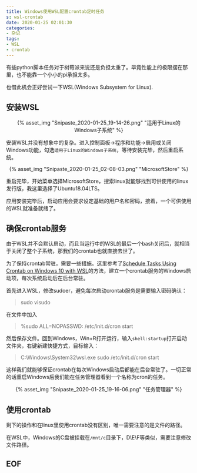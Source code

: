 ```yaml
---
title: Windows使用WSL配置crontab定时任务
s: wsl-crontab
date: 2020-01-25 02:01:30
categories:
- 杂记
tags:
- WSL
- crontab
---
```


有些python脚本任务对于树莓派来说还是负担太重了。毕竟性能上的极限摆在那里，也不能靠一个小小的pi承担太多。

也借此机会正好尝试一下WSL(Windows Subsystem for Linux).

## 安装WSL

<center>{% asset_img "Snipaste_2020-01-25_19-14-26.png" "适用于Linux的Windows子系统" %}</center>

安装WSL并没有想象中的复杂。进入控制面板->程序和功能->启用或关闭Windows功能，勾选`适用于Linux的Windows子系统`，等待安装完毕，然后重启系统。

<center>{% asset_img "Snipaste_2020-01-25_02-08-03.png" "MicrosoftStore" %}</center>

重启完毕，开始菜单选择MicrosoftStore，搜索linux就能够找到可供使用的linux发行版，我这里选择了Ubuntu18.04LTS。

应用安装完毕后，启动应用会要求设定基础的用户名和密码，接着，一个可供使用的WSL就准备就绪了。

## 确保crontab服务

由于WSL并不会默认启动，而且当运行中的WSL的最后一个bash关闭后，就相当于关闭了整个子系统，那我们的crontab也就直接去世了。

为了保持crontab常驻，需要一些措施。这里参考了[Schedule Tasks Using Crontab on Windows 10 with WSL](https://blog.snowme34.com/post/schedule-tasks-using-crontab-on-windows-10-with-wsl/index.html)的方法，建立一个crontab服务的Windows启动项，每次系统启动后在后台常驻。

首先进入WSL，修改sudoer，避免每次启动crontab服务是需要输入密码确认：

> sudo visudo

在文件中加入

> %sudo ALL=NOPASSWD: /etc/init.d/cron start

然后保存文件。回到Windows，Win+R打开运行，输入`shell:startup`打开启动文件夹，右键新建快捷方式，目标输入：

> C:\Windows\System32\wsl.exe sudo /etc/init.d/cron start

这样我们就能够保证crontab在每次Windows启动后都能在后台常驻了。一切正常的话重启Windows后我们能在任务管理器看到一个名称为cron的任务。

<center>{% asset_img "Snipaste_2020-01-25_19-16-06.png" "任务管理器" %}</center>

## 使用crontab

剩下的操作和在linux里使用crontab没有区别，唯一需要注意的是文件的路径。

在WSL中，Windows的C盘被挂载在`/mnt/c`目录下，D\E\F等类似，需要注意修改文件路径。

## EOF
